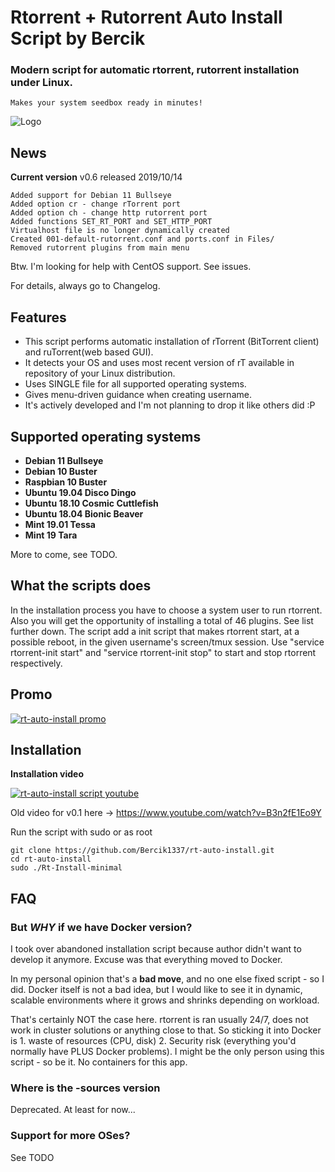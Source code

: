 
# Rtorrent + Rutorrent Auto Install Script by Bercik
### Modern script for automatic rtorrent, rutorrent installation under Linux.
	Makes your system seedbox ready in minutes!


![Logo](https://i.imgur.com/KtvJriL.jpg)

## News

**Current version** v0.6 released 2019/10/14

	Added support for Debian 11 Bullseye
	Added option cr - change rTorrent port 
	Added option ch - change http rutorrent port 
	Added functions SET_RT_PORT and SET_HTTP_PORT
	Virtualhost file is no longer dynamically created
	Created 001-default-rutorrent.conf and ports.conf in Files/
	Removed rutorrent plugins from main menu

Btw. I'm looking for help with CentOS support. See issues.

For details, always go to Changelog.

## Features ##

* This script performs automatic installation of rTorrent (BitTorrent client) and ruTorrent(web based GUI).
* It detects your OS and uses most recent version of rT available in repository of your Linux distribution.
* Uses SINGLE file for all supported operating systems.
* Gives menu-driven guidance when creating username.
* It's actively developed and I'm not planning to drop it like others did :P

## Supported operating systems ##
* **Debian 11    Bullseye**
* **Debian 10    Buster**
* **Raspbian 10  Buster**
* **Ubuntu 19.04 Disco Dingo**
* **Ubuntu 18.10 Cosmic Cuttlefish**
* **Ubuntu 18.04 Bionic Beaver**
* **Mint   19.01 Tessa**
* **Mint   19    Tara**

More to come, see TODO.

## What the scripts does ##
In the installation process you have to choose a system user to run rtorrent.
Also you will get the opportunity of installing a total of 46 plugins. See list further down.
The script add a init script that makes rtorrent start, at a possible reboot, in the
given username's screen/tmux session. Use "service rtorrent-init start" and
"service rtorrent-init stop" to start and stop rtorrent respectively.

Promo
------------

[![rt-auto-install promo](https://img.youtube.com/vi/F0MvYg7bAqk/0.jpg)](https://youtu.be/F0MvYg7bAqk)


Installation
------------

**Installation video**

[![rt-auto-install script youtube](https://img.youtube.com/vi/uBxfSg0blPM/0.jpg)](https://www.youtube.com/watch?v=uBxfSg0blPM)

Old video for v0.1 here -> https://www.youtube.com/watch?v=B3n2fE1Eo9Y


Run the script with sudo or as root
	
	git clone https://github.com/Bercik1337/rt-auto-install.git
	cd rt-auto-install
	sudo ./Rt-Install-minimal

FAQ
------------
### But _WHY_ if we have Docker version?
I took over abandoned installation script because author didn't want to develop it anymore. Excuse was that everything moved to Docker.

In my personal opinion that's a **bad move**, and no one else fixed script - so I did. Docker itself is not a bad idea, but I would like to see it in dynamic, scalable environments where it grows and shrinks depending on workload.

That's certainly NOT the case here. rtorrent is ran usually 24/7, does not work in cluster solutions or anything close to that. So sticking it into Docker is 1. waste of resources (CPU, disk) 2. Security risk (everything you'd normally have PLUS Docker problems).
I might be the only person using this script - so be it. No containers for this app.

### Where is the -sources version
Deprecated. At least for now...

### Support for more OSes? 
See TODO
